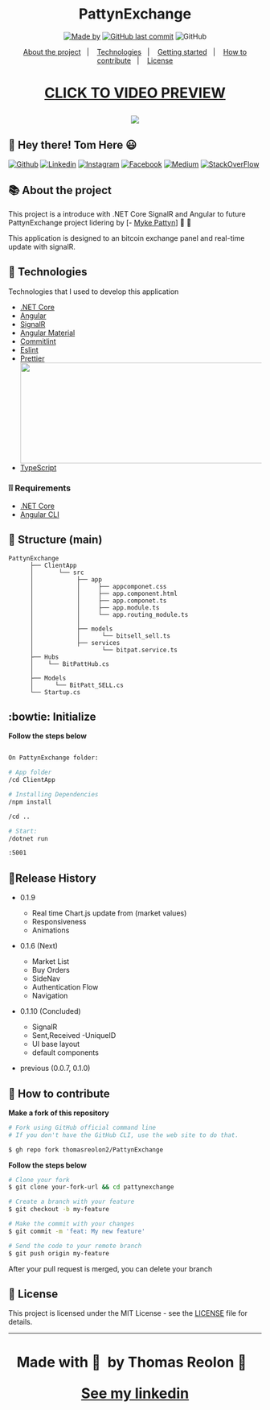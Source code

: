 
<h1 align="center">
  PattynExchange
</h1>

<p align="center">
  <a href="https://www.linkedin.com/in/eliasgcf/">
    <img alt="Made by" src="https://img.shields.io/badge/made%20by-Thomas Reolon-%239871F5"></a>



  <a href="https://github.com/thomasreolon2/pattynexchange/commits/master">
    <img alt="GitHub last commit" src="https://img.shields.io/github/last-commit/thomasreolon2/proffy?color=%239871F5"></a>

  <img alt="GitHub" src="https://img.shields.io/github/license/thomasreolon2/proffy?color=%239871F5">
</p>
 
 
 
<p align="center">
  <a href="#-about-the-project">About the project</a>&nbsp;&nbsp;&nbsp;|&nbsp;&nbsp;&nbsp;
  <a href="#-technologies">Technologies</a>&nbsp;&nbsp;&nbsp;|&nbsp;&nbsp;&nbsp;
  <a href="#-getting-started">Getting started</a>&nbsp;&nbsp;&nbsp;|&nbsp;&nbsp;&nbsp;
  <a href="#-how-to-contribute">How to contribute</a>&nbsp;&nbsp;&nbsp;|&nbsp;&nbsp;&nbsp;
  <a href="#-license">License</a>
</p>

<h1 align="center">

 [CLICK TO VIDEO PREVIEW](https://www.youtube.com/watch?v=I2Z-kVezm2U&feature=youtu.be) <br /> 

  <img src="https://media.giphy.com/media/D3WtpIgYZUy6pfKJoc/giphy.gif"> 
</h1>


## :wave: Hey there! Tom Here :smiley: 

[![Github](https://img.shields.io/badge/-Github-333?style=flat&logo=Github&logoColor=white)](https://github.com/https://github.com/thomasreolon2)
[![Linkedin](https://img.shields.io/badge/-LinkedIn-blue?style=flat&logo=Linkedin&logoColor=white)](https://www.linkedin.com/in/thomas-reolon-000112a3/)
[![Instagram](https://img.shields.io/badge/-Instagram-c13584?style=flat&labelColor=c13584&logo=instagram&logoColor=white)](https://www.instagram.com/thomas_reolon/)
[![Facebook](https://img.shields.io/badge/-Facebook-6365e6?style=flat&logo=Facebook&logoColor=white)](https://www.facebook.com/thomas.reolon.16)
[![Medium](https://img.shields.io/badge/-Medium-black?style=flat&logo=Medium&logoColor=white)](https://medium.com/@thomasreolon)
[![StackOverFlow](https://img.shields.io/badge/-Stack_Overflow-eba51a?style=flat&logo=stackoverflow&logoColor=white)](https://stackoverflow.com/users/6632607/thomas-reolon)

## 📚 About the project

This project is a introduce with .NET Core SignalR and Angular to future PattynExchange project lidering by [- [Myke Pattyn](https://www.linkedin.com/in/mike-pattyn-033681103/)] 🚀&nbsp;💜

This application is designed to an bitcoin exchange panel and real-time update with signalR.

## 🚀 Technologies

Technologies that I used to develop this application

- [.NET Core](https://dotnet.microsoft.com/download)
- [Angular](https://angular.io/)
- [SignalR](https://docs.microsoft.com/pt-br/aspnet/core/tutorials/signalr?view=aspnetcore-3.1&tabs=visual-studio)
- [Angular Material](https://material.angular.io/) 
- [Commitlint](https://github.com/conventional-changelog/commitlint)     
- [Eslint](https://eslint.org/)
- [Prettier](https://prettier.io/)                      <img align="right" src="https://i.ibb.co/yY44hm4/tt.png" width="500" height="200">
- [TypeScript](https://www.typescriptlang.org/)

### :grey_exclamation::grey_exclamation: Requirements

- [.NET Core](https://dotnet.microsoft.com/download)
- [Angular CLI](https://expo.io/)

## :file_folder: Structure (main)
```
PattynExchange
      ├── ClientApp
      │       └── src
      │            ├── app
      │            │     ├── appcomponet.css
      │            │     ├── app.component.html
      │            │     ├── app.componet.ts
      │            │     ├── app.module.ts
      │            │     └── app.routing_module.ts
      │            │                 
      │            ├── models     
      │            │      └── bitsell_sell.ts
      │            ├── services
      │                   └── bitpat.service.ts                         
      ├── Hubs
      │    └── BitPattHub.cs
      │
      ├── Models
      │      └── BitPatt_SELL.cs
      └── Startup.cs  
```
## :bowtie: Initialize

**Follow the steps below**

```bash

On PattynExchange folder:

# App folder
/cd ClientApp

# Installing Dependencies
/npm install

/cd ..

# Start:
/dotnet run

:5001

```
## :eyes:Release History

* 0.1.9
    * Real time Chart.js update from (market values)
    * Responsiveness
    * Animations 

* 0.1.6 (Next) 
    * Market List
    * Buy Orders
    * SideNav
    * Authentication Flow
    * Navigation
    
* 0.1.10 (Concluded)
    * SignalR
    * Sent,Received -UniqueID
    * UI base layout
    * default components

* previous (0.0.7, 0.1.0)

## 🤔 How to contribute

**Make a fork of this repository**

```bash
# Fork using GitHub official command line
# If you don't have the GitHub CLI, use the web site to do that.

$ gh repo fork thomasreolon2/PattynExchange
```

**Follow the steps below**

```bash
# Clone your fork
$ git clone your-fork-url && cd pattynexchange

# Create a branch with your feature
$ git checkout -b my-feature

# Make the commit with your changes
$ git commit -m 'feat: My new feature'

# Send the code to your remote branch
$ git push origin my-feature
```

After your pull request is merged, you can delete your branch

## 📝 License

This project is licensed under the MIT License - see the [LICENSE](LICENSE) file for details.

---

<h1 align="center">
Made with 💜&nbsp; by Thomas Reolon 👋 &nbsp;

[See my linkedin](https://www.linkedin.com/in/thomas-reolon/)
<h1>
